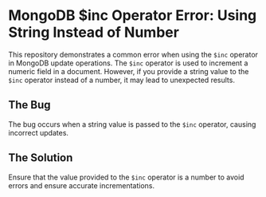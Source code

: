 # MongoDB $inc Operator Error: Using String Instead of Number

This repository demonstrates a common error when using the `$inc` operator in MongoDB update operations. The `$inc` operator is used to increment a numeric field in a document.  However, if you provide a string value to the `$inc` operator instead of a number, it may lead to unexpected results.

## The Bug
The bug occurs when a string value is passed to the `$inc` operator, causing incorrect updates.

## The Solution
Ensure that the value provided to the `$inc` operator is a number to avoid errors and ensure accurate incrementations.
